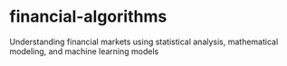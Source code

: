 # financial-algorithms
 Understanding financial markets using statistical analysis, mathematical modeling, and machine learning models
